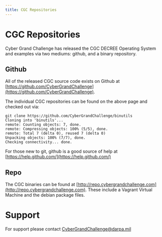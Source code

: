 ```yaml
---
title: CGC Repositories
---
```

# CGC Repositories

Cyber Grand Challenge has released the CGC DECREE Operating System and examples via two mediums: github, and a binary repository.

## Github

All of the released CGC source code exists on Github at [https://github.com/CyberGrandChallenge](https://github.com/CyberGrandChallenge).

The individual CGC repositories can be found on the above page and checked out via:

    git clone https://github.com/CyberGrandChallenge/binutils
    Cloning into 'binutils'...
    remote: Counting objects: 7, done.
    remote: Compressing objects: 100% (5/5), done.
    remote: Total 7 (delta 0), reused 7 (delta 0)
    Unpacking objects: 100% (7/7), done.
    Checking connectivity... done.


For those new to git, github is a good source of help at
[https://help.github.com/](https://help.github.com/)

## Repo

The CGC binaries can be found at [http://repo.cybergrandchallenge.com](http://repo.cybergrandchallenge.com). These include a Vagrant Virtual Machine and the debian package files.

# Support

For support please contact CyberGrandChallenge@darpa.mil
